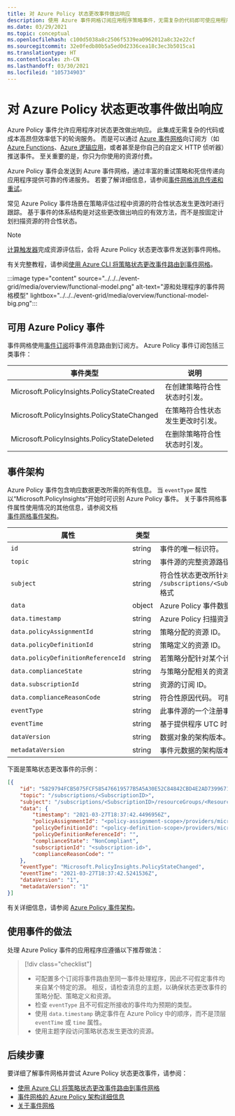 ```yaml
---
title: 对 Azure Policy 状态更改事件做出响应
description: 使用 Azure 事件网格订阅应用程序策略事件，无需复杂的代码即可使应用程序对状态更改做出响应。
ms.date: 03/29/2021
ms.topic: conceptual
ms.openlocfilehash: c100d5038a8c2506f5339ea0962012a8c32e22cf
ms.sourcegitcommit: 32e0fedb80b5a5ed0d2336cea18c3ec3b5015ca1
ms.translationtype: HT
ms.contentlocale: zh-CN
ms.lasthandoff: 03/30/2021
ms.locfileid: "105734903"
---
```

# <a name="reacting-to-azure-policy-state-change-events"></a>对 Azure Policy 状态更改事件做出响应

Azure Policy 事件允许应用程序对状态更改做出响应。 此集成无需复杂的代码或成本高昂但效率低下的轮询服务。 而是可以通过 [Azure 事件网格](../../../event-grid/index.yml)向订阅方（如 [Azure Functions](../../../azure-functions/index.yml)、[Azure 逻辑应用](../../../logic-apps/index.yml)，或者甚至是你自己的自定义 HTTP 侦听器）推送事件。
至关重要的是，你只为你使用的资源付费。

Azure Policy 事件会发送到 Azure 事件网格，通过丰富的重试策略和死信传递向应用程序提供可靠的传递服务。 若要了解详细信息，请参阅[事件网格消息传递和重试](../../../event-grid/delivery-and-retry.md)。

常见 Azure Policy 事件场景在策略评估过程中资源的符合性状态发生更改时进行跟踪。 基于事件的体系结构是对这些更改做出响应的有效方法，而不是按固定计划扫描资源的符合性状态。

> [!NOTE]
> [计算触发器](../how-to/get-compliance-data.md#evaluation-triggers)完成资源评估后，会将 Azure Policy 状态更改事件发送到事件网格。

有关完整教程，请参阅[使用 Azure CLI 将策略状态更改事件路由到事件网格](../tutorials/route-state-change-events.md)。

:::image type="content" source="../../../event-grid/media/overview/functional-model.png" alt-text="源和处理程序的事件网格模型" lightbox="../../../event-grid/media/overview/functional-model-big.png":::

## <a name="available-azure-policy-events"></a>可用 Azure Policy 事件

事件网格使用[事件订阅](../../../event-grid/concepts.md#event-subscriptions)将事件消息路由到订阅方。 Azure Policy 事件订阅包括三类事件：

| 事件类型 | 说明 |
| ---------- | ----------- |
| Microsoft.PolicyInsights.PolicyStateCreated | 在创建策略符合性状态时引发。 |
| Microsoft.PolicyInsights.PolicyStateChanged | 在策略符合性状态发生更改时引发。 |
| Microsoft.PolicyInsights.PolicyStateDeleted | 在删除策略符合性状态时引发。 |

## <a name="event-schema"></a>事件架构

Azure Policy 事件包含响应数据更改所需的所有信息。 当 `eventType` 属性以“Microsoft.PolicyInsights”开始时可识别 Azure Policy 事件。
关于事件网格事件属性使用情况的其他信息，请参阅文档  
[事件网格事件架构](../../../event-grid/event-schema.md)。

| 属性 | 类型 | 说明 |
| -------- | ---- | ----------- |
| `id` | string | 事件的唯一标识符。 |
| `topic` | string | 事件源的完整资源路径。 此字段不可写入。 事件网格提供此值。 |
| `subject` | string | 符合性状态更改所针对的资源的完全限定 ID，包括资源名称和资源类型。 使用 `/subscriptions/<SubscriptionID>/resourceGroups/<ResourceGroup>/providers/<ProviderNamespace>/<ResourceType>/<ResourceName>` 格式 |
| `data` | object | Azure Policy 事件数据。 |
| `data.timestamp` | string | Azure Policy 扫描资源的时间（采用 UTC）。 若要对事件进行排序，请使用此属性而不是顶层 `eventTime` 或 `time` 属性。 |
| `data.policyAssignmentId` | string | 策略分配的资源 ID。 |
| `data.policyDefinitionId` | string | 策略定义的资源 ID。 |
| `data.policyDefinitionReferenceId` | string | 若策略分配针对某个计划，则为计划定义中的策略定义的引用 ID。 可能为空。 |
| `data.complianceState` | string | 与策略分配相关的资源的符合性状态。 |
| `data.subscriptionId` | string | 资源的订阅 ID。 |
| `data.complianceReasonCode` | string | 符合性原因代码。 可能为空。 |
| `eventType` | string | 此事件源的一个注册事件类型。 |
| `eventTime` | string | 基于提供程序 UTC 时间的事件生成时间。 |
| `dataVersion` | string | 数据对象的架构版本。 发布者定义架构版本。 |
| `metadataVersion` | string | 事件元数据的架构版本。 事件网格定义顶级属性的架构。 事件网格提供此值。 |

下面是策略状态更改事件的示例：

```json
[{
    "id": "5829794FCB5075FCF585476619577B5A5A30E52C84842CBD4E2AD73996714C4C",
    "topic": "/subscriptions/<SubscriptionID>",
    "subject": "/subscriptions/<SubscriptionID>/resourceGroups/<ResourceGroup>/providers/<ProviderNamespace>/<ResourceType>/<ResourceName>",
    "data": {
        "timestamp": "2021-03-27T18:37:42.4496956Z",
        "policyAssignmentId": "<policy-assignment-scope>/providers/microsoft.authorization/policyassignments/<policy-assignment-name>",
        "policyDefinitionId": "<policy-definition-scope>/providers/microsoft.authorization/policydefinitions/<policy-definition-name>",
        "policyDefinitionReferenceId": "",
        "complianceState": "NonCompliant",
        "subscriptionId": "<subscription-id>",
        "complianceReasonCode": ""
    },
    "eventType": "Microsoft.PolicyInsights.PolicyStateChanged",
    "eventTime": "2021-03-27T18:37:42.5241536Z",
    "dataVersion": "1",
    "metadataVersion": "1"
}]
```

有关详细信息，请参阅 [Azure Policy 事件架构](../../../event-grid/event-schema-policy.md)。

## <a name="practices-for-consuming-events"></a>使用事件的做法

处理 Azure Policy 事件的应用程序应遵循以下推荐做法：

> [!div class="checklist"]
> - 可配置多个订阅将事件路由至同一事件处理程序，因此不可假定事件均来自某个特定的源。 相反，请检查消息的主题，以确保状态更改事件的策略分配、策略定义和资源。
> - 检查 `eventType` 且不可假定所接收的事件均为预期的类型。
> - 使用 `data.timestamp` 确定事件在 Azure Policy 中的顺序，而不是顶层 `eventTime` 或 `time` 属性。
> - 使用主题字段访问策略状态发生更改的资源。

## <a name="next-steps"></a>后续步骤

要详细了解事件网格并尝试 Azure Policy 状态更改事件，请参阅：

- [使用 Azure CLI 将策略状态更改事件路由到事件网格](../tutorials/route-state-change-events.md)
- [事件网格的 Azure Policy 架构详细信息](../../../event-grid/event-schema-policy.md)
- [关于事件网格](../../../event-grid/overview.md)
